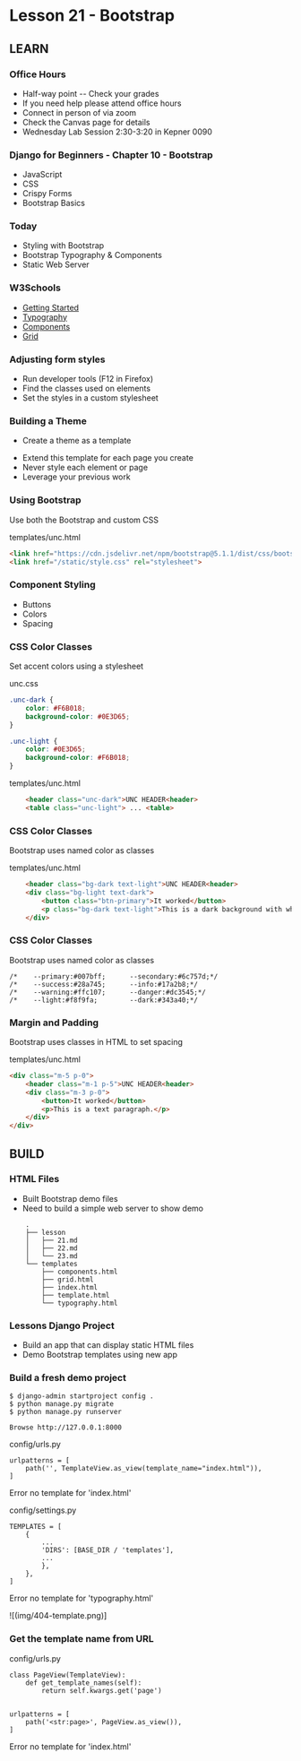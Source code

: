 # Lesson 21 - Bootstrap

## LEARN

### Office Hours
* Half-way point -- Check your grades
* If you need help please attend office hours
* Connect in person of via zoom
* Check the Canvas page for details
* Wednesday Lab Session 2:30-3:20 in Kepner 0090


### Django for Beginners - Chapter 10 - Bootstrap
- JavaScript
- CSS
- Crispy Forms
- Bootstrap Basics


### Today
* Styling with Bootstrap
* Bootstrap Typography & Components
* Static Web Server


### W3Schools
* [Getting Started](https://www.w3schools.com/bootstrap5/index.php)
* [Typography](https://www.w3schools.com/bootstrap5/bootstrap_typography.php)
* [Components](https://www.w3schools.com/bootstrap5/bootstrap_buttons.php)
* [Grid](https://www.w3schools.com/bootstrap5/bootstrap_grid_basic.php)


### Adjusting form styles
* Run developer tools (F12 in Firefox)
* Find the classes used on elements
* Set the styles in a custom stylesheet


### Building a Theme 
- Create a theme as a template
* Extend this template for each page you create
* Never style each element or page
* Leverage your previous work


### Using Bootstrap
Use both the Bootstrap and custom CSS

templates/unc.html

```html
<link href="https://cdn.jsdelivr.net/npm/bootstrap@5.1.1/dist/css/bootstrap.min.css" rel="stylesheet">
<link href="/static/style.css" rel="stylesheet">
```


### Component Styling
- Buttons
- Colors
- Spacing


### CSS Color Classes
Set accent colors using a stylesheet

unc.css

```css
.unc-dark {
    color: #F6B018;
    background-color: #0E3D65;
}

.unc-light {
    color: #0E3D65;
    background-color: #F6B018;
}
```

templates/unc.html

```html
    <header class="unc-dark">UNC HEADER<header>
    <table class="unc-light"> ... <table>
```


### CSS Color Classes
Bootstrap uses named color as classes

templates/unc.html

```html
    <header class="bg-dark text-light">UNC HEADER<header>
    <div class="bg-light text-dark">
        <button class="btn-primary">It worked</button>
        <p class="bg-dark text-light">This is a dark background with white text.</p>
    </div>
```


### CSS Color Classes
Bootstrap uses named color as classes

    /*    --primary:#007bff;      --secondary:#6c757d;*/
    /*    --success:#28a745;      --info:#17a2b8;*/
    /*    --warning:#ffc107;      --danger:#dc3545;*/
    /*    --light:#f8f9fa;        --dark:#343a40;*/


### Margin and Padding
Bootstrap uses classes in HTML to set spacing

templates/unc.html

```html
<div class="m-5 p-0">
    <header class="m-1 p-5">UNC HEADER<header>
    <div class="m-3 p-0">
        <button>It worked</button>
        <p>This is a text paragraph.</p>
    </div>
</div>
```


## BUILD

### HTML Files
* Built Bootstrap demo files
* Need to build a simple web server to show demo

```
    .
    ├── lesson
    │   ├── 21.md
    │   ├── 22.md
    │   └── 23.md
    └── templates
        ├── components.html
        ├── grid.html
        ├── index.html
        ├── template.html
        └── typography.html
```


### Lessons Django Project
* Build an app that can display static HTML files
* Demo Bootstrap templates using new app


### Build a fresh demo project

    $ django-admin startproject config .
    $ python manage.py migrate
    $ python manage.py runserver

    Browse http://127.0.0.1:8000

config/urls.py

    urlpatterns = [
        path('', TemplateView.as_view(template_name="index.html")),
    ]

Error no template for 'index.html'

config/settings.py

    TEMPLATES = [
        {
            ...
            'DIRS': [BASE_DIR / 'templates'],
            ...
            },
        },
    ]

Error no template for 'typography.html'

![(img/404-template.png)]


### Get the template name from URL

config/urls.py

    class PageView(TemplateView):
        def get_template_names(self):
            return self.kwargs.get('page')


    urlpatterns = [
        path('<str:page>', PageView.as_view()),
    ]


Error no template for 'index.html'



